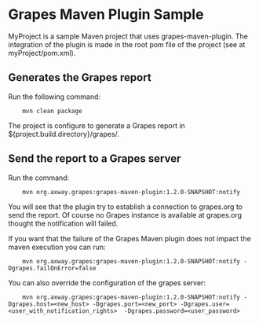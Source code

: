 Grapes Maven Plugin Sample
===========================

MyProject is a sample Maven project that uses grapes-maven-plugin.
The integration of the plugin is made in the root pom file of the project (see at myProject/pom.xml).

Generates the Grapes report
---------------------------
Run the following command:

        mvn clean package

The project is configure to generate a Grapes report in ${project.build.directory}/grapes/.

Send the report to a Grapes server
----------------------------------
Run the command:

        mvn org.axway.grapes:grapes-maven-plugin:1.2.0-SNAPSHOT:notify

You will see that the plugin try to establish a connection to grapes.org to send the report. Of course no Grapes instance is available at grapes.org thought the notification will failed.

If you want that the failure of the Grapes Maven plugin does not impact the maven execution you can run:

        mvn org.axway.grapes:grapes-maven-plugin:1.2.0-SNAPSHOT:notify -Dgrapes.failOnError=false

You can also override the configuration of the grapes server:

        mvn org.axway.grapes:grapes-maven-plugin:1.2.0-SNAPSHOT:notify -Dgrapes.host=<new_host> -Dgrapes.port=<new_port> -Dgrapes.user=<user_with_notification_rights>  -Dgrapes.password=<user_password>

